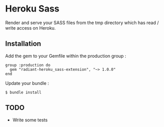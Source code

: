# Heroku Sass

Render and serve your SASS files from the tmp directory which has read / write access on Heroku.


## Installation

Add the gem to your Gemfile within the production group :

```
group :production do
  gem "radiant-heroku_sass-extension", "~> 1.0.0"
end
```

Update your bundle :

```
$ bundle install
```

## TODO

- Write some tests
